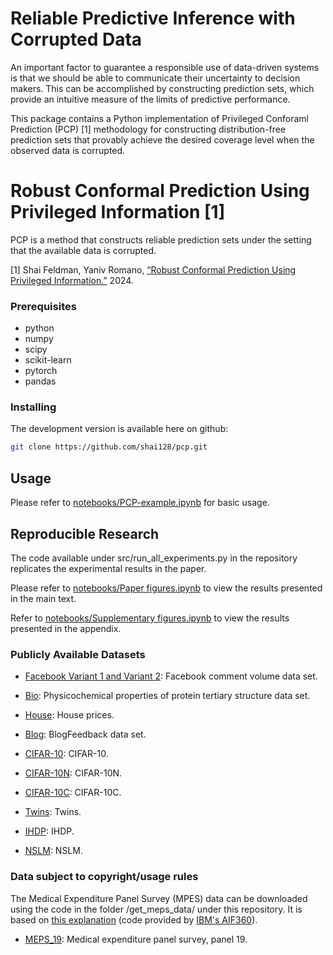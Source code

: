 # Reliable Predictive Inference with Corrupted Data

An important factor to guarantee a responsible use of data-driven systems is that we should be able to communicate their uncertainty to decision makers. This can be accomplished by constructing prediction sets, which provide an intuitive measure of the limits of predictive performance.

This package contains a Python implementation of Privileged Conforaml Prediction (PCP) [1] methodology for constructing distribution-free prediction sets that provably achieve the desired coverage level when the observed data is corrupted. 

# Robust Conformal Prediction Using Privileged Information [1]

PCP is a method that constructs reliable prediction sets under the setting that the available data is corrupted.

[1] Shai Feldman, Yaniv Romano, [“Robust Conformal Prediction Using Privileged Information.”](???) 2024.


### Prerequisites

* python
* numpy
* scipy
* scikit-learn
* pytorch
* pandas

### Installing

The development version is available here on github:
```bash
git clone https://github.com/shai128/pcp.git
```

## Usage

Please refer to [notebooks/PCP-example.ipynb](notebooks/PCP-example.ipynb) for basic usage. 

## Reproducible Research

The code available under src/run_all_experiments.py in the repository replicates the experimental results in the paper.

Please refer to [notebooks/Paper figures.ipynb](notebooks/Paper-figures.ipynb) to view the results presented in the main text.

Refer to [notebooks/Supplementary figures.ipynb](notebooks/Supplementary-figures.ipynb) to view the results presented in the appendix.


### Publicly Available Datasets

* [Facebook Variant 1 and Variant 2](https://archive.ics.uci.edu/ml/datasets/Facebook+Comment+Volume+Dataset): Facebook  comment  volume  data  set.

* [Bio](https://archive.ics.uci.edu/ml/datasets/Physicochemical+Properties+of+Protein+Tertiary+Structure): Physicochemical  properties  of  protein  tertiary  structure  data  set.

* [House](https://www.kaggle.com/c/house-prices-advanced-regression-techniques): House prices.

* [Blog](https://archive.ics.uci.edu/ml/datasets/BlogFeedback): BlogFeedback data set.

* [CIFAR-10](https://www.cs.toronto.edu/~kriz/cifar.html): CIFAR-10.

* [CIFAR-10N](http://noisylabels.com/): CIFAR-10N.

* [CIFAR-10C](https://github.com/hendrycks/robustness): CIFAR-10C.

* [Twins](https://github.com/AMLab-Amsterdam/CEVAE/tree/master/datasets/TWINS): Twins.

* [IHDP](https://www.fredjo.com/): IHDP.
 
* [NSLM](https://github.com/grf-labs/grf/blob/master/experiments/acic18/synthetic_data.csv): NSLM.



### Data subject to copyright/usage rules

The Medical Expenditure Panel Survey (MPES) data can be downloaded using the code in the folder /get_meps_data/ under this repository. It is based on [this explanation](/get_meps_data/README.md) (code provided by [IBM's AIF360](https://github.com/IBM/AIF360)).

* [MEPS_19](https://meps.ahrq.gov/mepsweb/data_stats/download_data_files_detail.jsp?cboPufNumber=HC-181): Medical expenditure panel survey,  panel 19.


